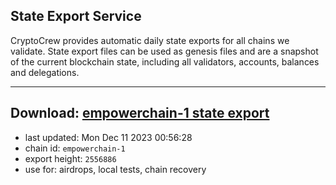 ## State Export Service
CryptoCrew provides automatic daily state exports for all chains we validate. State export files can be used as genesis files and are a snapshot of the current blockchain state, including all validators, accounts, balances and delegations.

---
**Download: [empowerchain-1 state export](https://dl.ccvalidators.com/SERVICE/empowerchain/empowerchain-1_export_2556886.json)**
---

- last updated: Mon Dec 11 2023 00:56:28
- chain id: `empowerchain-1`
- export height: `2556886`
- use for: airdrops, local tests, chain recovery
